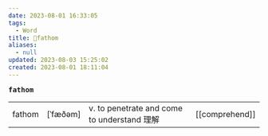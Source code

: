 ```yaml
---
date: 2023-08-01 16:33:05
tags:
  - Word
title: 📖fathom
aliases:
  - null
updated: 2023-08-03 15:25:02
created: 2023-08-01 18:11:04
---
```


<pre><strong>fathom</strong></pre>
|   |   |   |   |
|---|---|---|---|
|fathom|[ˈfæðəm]|v. to penetrate and come to understand 理解|[[comprehend]]|